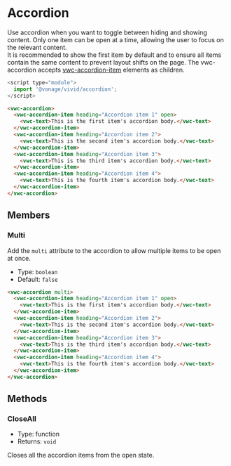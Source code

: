# Accordion

Use accordion when you want to toggle between hiding and showing content. Only one item can be open at a time, allowing the user to focus on the relevant content.  
It is recommended to show the first item by default and to ensure all items contain the same content to prevent layout shifts on the page.
The vwc-accordion accepts [vwc-accordion-item](../../components/accordion-item) elements as children.

```js
<script type="module">
  import '@vonage/vivid/accordion';
</script>
```

```html preview full
<vwc-accordion>
  <vwc-accordion-item heading="Accordion item 1" open>
    <vwc-text>This is the first item's accordion body.</vwc-text>
  </vwc-accordion-item>
  <vwc-accordion-item heading="Accordion item 2">
    <vwc-text>This is the second item's accordion body.</vwc-text>
  </vwc-accordion-item>
  <vwc-accordion-item heading="Accordion item 3">
    <vwc-text>This is the third item's accordion body.</vwc-text>
  </vwc-accordion-item>
  <vwc-accordion-item heading="Accordion item 4">
    <vwc-text>This is the fourth item's accordion body.</vwc-text>
  </vwc-accordion-item>
</vwc-accordion>
```

## Members

### Multi

Add the `multi` attribute to the accordion to allow multiple items to be open at once.

- Type: `boolean`
- Default: `false`

```html preview full
<vwc-accordion multi>
  <vwc-accordion-item heading="Accordion item 1" open>
    <vwc-text>This is the first item's accordion body.</vwc-text>
  </vwc-accordion-item>
  <vwc-accordion-item heading="Accordion item 2">
    <vwc-text>This is the second item's accordion body.</vwc-text>
  </vwc-accordion-item>
  <vwc-accordion-item heading="Accordion item 3">
    <vwc-text>This is the third item's accordion body.</vwc-text>
  </vwc-accordion-item>
  <vwc-accordion-item heading="Accordion item 4">
    <vwc-text>This is the fourth item's accordion body.</vwc-text>
  </vwc-accordion-item>
</vwc-accordion>
```

## Methods

### CloseAll

- Type: function
- Returns: `void`

 Closes all the accordion items from the open state.
